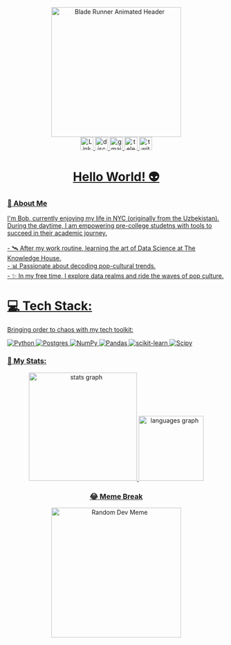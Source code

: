 <div align="center">
  <img height="300" src="https://giffiles.alphacoders.com/819/81925.gif" alt="Blade Runner Animated Header" />
</div>

<div align="center">
  <a href="https://www.linkedin.com/in/bsodikkhujaev/" target="blank">
  <img src="https://img.shields.io/static/v1?message=LinkedIn&logo=linkedin&label=&color=0077B5&logoColor=white&labelColor=&style=for-the-badge" height="30" alt="LinkedIn logo" />
</a>
  <a href="https://www.linkedin.com/in/bsodikkhujaev/" target="blank">
  <img src="https://img.shields.io/static/v1?message=Discord&logo=discord&label=&color=7289DA&logoColor=white&labelColor=&style=for-the-badge" height="30" alt="discord logo"  />
  </a>
  <a href="mailto:bsodikkhujaev@gmail.com" target="blank">
  <img src="https://img.shields.io/static/v1?message=Gmail&logo=gmail&label=&color=D14836&logoColor=white&labelColor=&style=for-the-badge" height="30" alt="gmail logo"  />
  </a>
    <a href="https://t.me/Babur3000" target="blank">
  <img src="https://img.shields.io/static/v1?message=Telegram&logo=telegram&label=&color=2CA5E0&logoColor=white&labelColor=&style=for-the-badge" height="30" alt="telegram logo"  />
    </a>
  <a href="https://www.twitch.tv/bob_djvadim_tashkhab" target="blank">
  <img src="https://img.shields.io/static/v1?message=Twitch&logo=twitch&label=&color=9146FF&logoColor=white&labelColor=&style=for-the-badge" height="30" alt="twitch logo"  />
</div>

<h1 align="center"> Hello World! 👽</h1>

<h3 align="left">🚀 About Me</h3>

<p align="left">I'm Bob, currently enjoying my life in NYC (originally from the Uzbekistan). During the daytime, I am empowering pre-college studetns with tools to succeed in their academic journey. <br><br>- 🛰️ After my work routine, learning the art of Data Science at The Knowledge House.<br>- 📊 Passionate about decoding pop-cultural trends.<br>- ✨ In my free time, I explore data realms and ride the waves of pop culture.</p>

# 💻 Tech Stack:
Bringing order to chaos with my tech toolkit:

![Python](https://img.shields.io/badge/python-3670A0?style=for-the-badge&logo=python&logoColor=ffdd54)
![Postgres](https://img.shields.io/badge/postgres-%23316192.svg?style=for-the-badge&logo=postgresql&logoColor=white)
![NumPy](https://img.shields.io/badge/numpy-%23013243.svg?style=for-the-badge&logo=numpy&logoColor=white)
![Pandas](https://img.shields.io/badge/pandas-%23150458.svg?style=for-the-badge&logo=pandas&logoColor=white)
![scikit-learn](https://img.shields.io/badge/scikit--learn-%23F7931E.svg?style=for-the-badge&logo=scikit-learn&logoColor=white)
![Scipy](https://img.shields.io/badge/SciPy-%230C55A5.svg?style=for-the-badge&logo=scipy&logoColor=%white)

<h3 align="left">🌌 My Stats:</h3>

<div align="center">
  <img src="https://github-readme-stats.vercel.app/api?username=BOBur3k&hide_title=false&hide_rank=false&show_icons=true&include_all_commits=true&count_private=true&disable_animations=false&theme=dracula&locale=en&hide_border=false&order=1" height="250" alt="stats graph"  />
  <img src="https://github-readme-stats.vercel.app/api/top-langs?username=BOBur3k&locale=en&hide_title=false&layout=compact&card_width=320&langs_count=5&theme=dracula&hide_border=false&order=2" height="150" alt="languages graph"  />
</div>

<h3 align="center">😂 Meme Break</h3>
<div align="center">
  <img src="https://randommeme-five.vercel.app/" alt="Random Dev Meme" width="300" />
</div>



